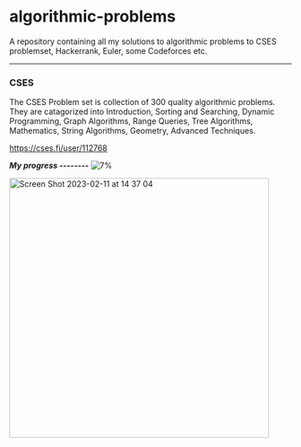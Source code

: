 # algorithmic-problems
A repository containing all my solutions to algorithmic problems to CSES problemset, Hackerrank, Euler, some Codeforces etc.

<hr>
<h3>CSES</h3>
The CSES Problem set is collection of 300 quality algorithmic problems. They are catagorized into Introduction, Sorting and Searching, Dynamic Programming, Graph Algorithms, Range Queries, Tree Algorithms, Mathematics, String Algorithms, Geometry, Advanced Techniques.
</br>

https://cses.fi/user/112768

<i><b>My progress --------</b></i> ![7%](https://progress-bar.dev/7)
</br>

<img width="463" alt="Screen Shot 2023-02-11 at 14 37 04" src="https://user-images.githubusercontent.com/68243292/218260963-eb19fcf3-a780-40f6-a93c-d4f5d64a4283.png">
